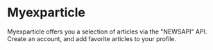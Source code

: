# Myexparticle
 Myexparticle offers you a selection of articles via the "NEWSAPI" API. Create an account, and add favorite articles to your profile.

